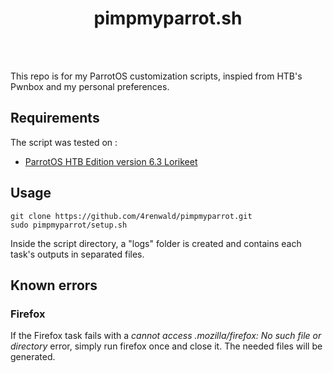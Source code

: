 <div align="center">
  <h1>pimpmyparrot.sh</h1>
    <br/>
  <br />
</div>

This repo is for my ParrotOS customization scripts, inspied from HTB's Pwnbox and my personal preferences.


## Requirements
The script was tested on :
- [ParrotOS HTB Edition version 6.3 Lorikeet](https://deb.parrot.sh/parrot/iso/6.3.2/Parrot-htb-6.3.2_amd64.iso)

##  Usage
```
git clone https://github.com/4renwald/pimpmyparrot.git
sudo pimpmyparrot/setup.sh
```

Inside the script directory, a "logs" folder is created and contains each task's outputs in separated files.

## Known errors
### Firefox
If the Firefox task fails with a *cannot access .mozilla/firefox: No such file or directory* error, simply run firefox once and close it. The needed files will be generated.
